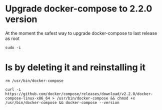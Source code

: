 # Upgrade docker-compose to 2.2.0 version

At the moment the safest way to upgrade docker-compose to last release as root

```ShellSession
sudo -i
```

# Is by deleting it and reinstalling it
```ShellSession
rm /usr/bin/docker-compose 
```

```ShellSession
curl -L https://github.com/docker/compose/releases/download/v2.2.0/docker-compose-linux-x86_64 > /usr/bin/docker-compose && chmod +x /usr/bin/docker-compose && docker-compose --version
```

